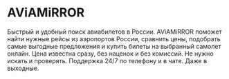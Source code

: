 # AViAMiRROR
Быстрый и удобный поиск авиабилетов в России. AViAMiRROR поможет найти нужные рейсы из аэропортов России, сравнить цены, подобрать самые выгодные предложения и купить билеты на выбранный самолет онлайн. Цена известна сразу, без наценок и без комиссий. Не нужно искать и проверять.  Поддержка 24/7 по телефону и в чате. Даже в выходные. 
